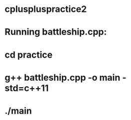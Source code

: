 # cpluspluspractice2
# Running battleship.cpp:

# cd practice
# g++ battleship.cpp -o main -std=c++11
# ./main
